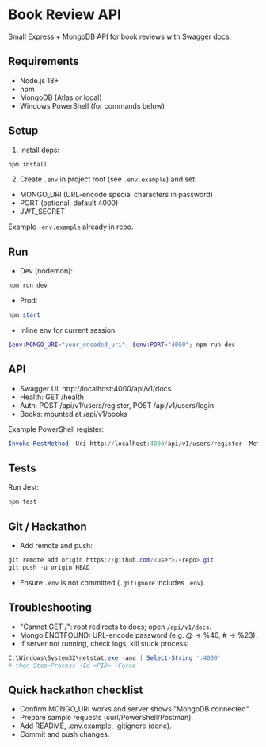 # Book Review API

Small Express + MongoDB API for book reviews with Swagger docs.

## Requirements
- Node.js 18+
- npm
- MongoDB (Atlas or local)
- Windows PowerShell (for commands below)

## Setup
1. Install deps:
```powershell
npm install
```

2. Create `.env` in project root (see `.env.example`) and set:
- MONGO_URI (URL-encode special characters in password)
- PORT (optional, default 4000)
- JWT_SECRET

Example `.env.example` already in repo.

## Run
- Dev (nodemon):
```powershell
npm run dev
```
- Prod:
```powershell
npm start
```
- Inline env for current session:
```powershell
$env:MONGO_URI="your_encoded_uri"; $env:PORT="4000"; npm run dev
```

## API
- Swagger UI: http://localhost:4000/api/v1/docs
- Health: GET /health
- Auth: POST /api/v1/users/register, POST /api/v1/users/login
- Books: mounted at /api/v1/books

Example PowerShell register:
```powershell
Invoke-RestMethod -Uri http://localhost:4000/api/v1/users/register -Method Post -Body (@{ name='Test'; email='test@example.com'; password='pass123' } | ConvertTo-Json) -ContentType 'application/json'
```

## Tests
Run Jest:
```powershell
npm test
```

## Git / Hackathon
- Add remote and push:
```powershell
git remote add origin https://github.com/<user>/<repo>.git
git push -u origin HEAD
```
- Ensure `.env` is not committed (`.gitignore` includes `.env`).

## Troubleshooting
- "Cannot GET /": root redirects to docs; open `/api/v1/docs`.
- Mongo ENOTFOUND: URL-encode password (e.g. @ -> %40, # -> %23).
- If server not running, check logs, kill stuck process:
```powershell
C:\Windows\System32\netstat.exe -ano | Select-String ':4000'
# then Stop-Process -Id <PID> -Force
```

## Quick hackathon checklist
- Confirm MONGO_URI works and server shows "MongoDB connected".
- Prepare sample requests (curl/PowerShell/Postman).
- Add README, .env.example, .gitignore (done).
- Commit and push changes.

